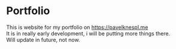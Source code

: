 # Portfolio

This is website for my portfolio on https://pavelknespl.me  
It is in really early development, i will be putting more things there.  
Will update in future, not now.
